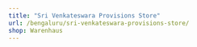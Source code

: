 ```yaml
---
title: "Sri Venkateswara Provisions Store"
url: /bengaluru/sri-venkateswara-provisions-store/
shop: Warenhaus
---
```

